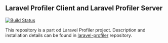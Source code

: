 ## Laravel Profiler Client and Laravel Profiler Server

[![Build Status](https://travis-ci.org/jkocik/laravel-profiler-client.svg?branch=master)](https://travis-ci.org/jkocik/laravel-profiler-client)

This repository is a part od Laravel Profiler project.
Description and installation details can be found in [laravel-profiler](https://github.com/jkocik/laravel-profiler)
repository.
